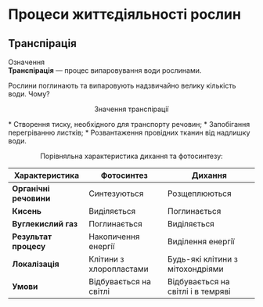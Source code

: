 # Процеси життєдiяльностi рослин

## Транспiрацiя

<div class="eoz-wrap">
<span class="eoz">Означення</span>
<div class="eoz-text">
<b>Транспiрацiя</b> — процес випаровування води рослинами.
</div>
</div>

Рослини поглинають та випаровують надзвичайно велику кiлькiсть води. Чому?

<p align="center">Значення транспiрацiї</p>
* Створення тиску, необхiдного для транспорту речовин; 
* Запобiгання перегрiванню листкiв;
* Розвантаження провiдних тканин вiд надлишку води.

<p align="center">Порiвняльна характеристика дихання та фотосинтезу:</p>

| Характеристика | Фотосинтез | Дихання |
| -- | -- | -- |
| **Органiчнi речовини** | Синтезуються | Розщеплюються |
| **Кисень** | Видiляється | Поглинається |
| **Вуглекислий газ** | Поглинається | Видiляється |
| **Результат процесу** | Накопичення енергiї | Видiлення енергiї |
| **Локалiзацiя** | Клiтини з хлоропластами | Будь-якi клiтини з мiтохондрiями |
| **Умови** | Вiдбувається на свiтлi | Вiдбувається на свiтлi i в темрявi |
